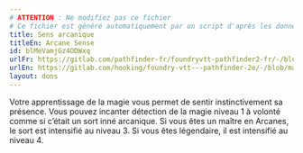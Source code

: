 ```yaml
---
# ATTENTION : Ne modifiez pas ce fichier
# Ce fichier est généré automatiquement par un script d'après les données du module Foundry VTT officiel et de sa traduction
title: Sens arcanique
titleEn: Arcane Sense
id: blMeVamjGz4ODWxq
urlFr: https://gitlab.com/pathfinder-fr/foundryvtt-pathfinder2-fr/-/blob/master/data/feats/blMeVamjGz4ODWxq.htm
urlEn: https://gitlab.com/hooking/foundry-vtt---pathfinder-2e/-/blob/master/packs/data/feats.db/arcane-sense.json
layout: dons
---
```

Votre apprentissage de la magie vous permet de sentir instinctivement sa présence. Vous pouvez incanter détection de la magie niveau 1 à volonté comme si c’était un sort inné arcanique. Si vous êtes un maître en Arcanes, le sort est intensifié au niveau 3. Si vous êtes légendaire, il est intensifié au niveau 4.
